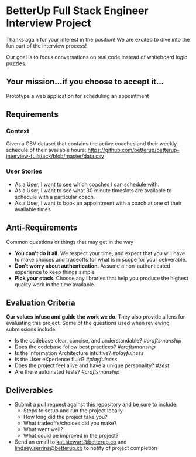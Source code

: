 # BetterUp Full Stack Engineer Interview Project

Thanks again for your interest in the position!  We are excited to dive into the fun part of the interview process!

Our goal is to focus conversations on real code instead of whiteboard logic puzzles.


## Your mission...if you choose to accept it...
Prototype a web application for scheduling an appointment

## Requirements

### Context
Given a CSV dataset that contains the active coaches and their weekly schedule of their available hours: https://github.com/betterup/betterup-interview-fullstack/blob/master/data.csv

### User Stories
- As a User, I want to see which coaches I can schedule with.
- As a User, I want to see what 30 minute timeslots are available to schedule with a particular
coach.
- As a User, I want to book an appointment with a coach at one of their available times

## Anti-Requirements
Common questions or things that may get in the way

- **You can't do it all**. We respect your time, and expect that you will have to make choices and tradeoffs for what is in scope for your deliverable.
- **Don’t worry about authentication**. Assume a non-authenticated experience to keep things simple
- **Pick your stack**. Choose any libraries that help you produce the highest quality work in the time available.

## Evaluation Criteria
**Our values infuse and guide the work we do**. They also provide a lens for evaluating this project. Some of the questions used when reviewing submissions include:

- Is the codebase clear, concise, and
understandable? *#craftsmanship*
- Does the codebase follow best practices? *#craftsmanship*
- Is the Information Architecture intuitive? *#playfulness*
- Is the User eXperience fluid? *#playfulness*
- Does the project feel alive and have a unique personality? *#zest*
- Are there automated tests? *#craftsmanship*

## Deliverables

- Submit a pull request against this repository and be sure to include:
  * Steps to setup and run the project locally
  * How long did the project take you?
  * What tradeoffs/choices did you make?
  * What went well?
  * What could be improved in the project?
- Send an email to kat.stewart@betterup.co and lindsey.serrins@betterup.co to notify of project completion

